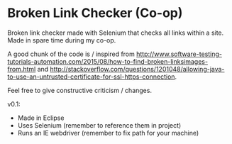 # Broken Link Checker (Co-op)
Broken link checker made with Selenium that checks all links within a site. Made in spare time during my co-op.

A good chunk of the code is / inspired from http://www.software-testing-tutorials-automation.com/2015/08/how-to-find-broken-linksimages-from.html and http://stackoverflow.com/questions/1201048/allowing-java-to-use-an-untrusted-certificate-for-ssl-https-connection.

Feel free to give constructive criticism / changes.

v0.1:
- Made in Eclipse
- Uses Selenium (remember to reference them in project)
- Runs an IE webdriver (remember to fix path for your machine)

